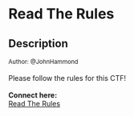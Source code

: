 # Read The Rules

## Description

<small>Author: @JohnHammond</small><br><br>Please follow the rules for this CTF!  <br><br> <b>Connect here:</b><br> <a href="/rules">Read The Rules</a>


